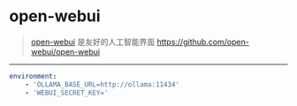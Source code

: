 # open-webui

> [open-webui](https://openwebui.com/) 是友好的人工智能界面
https://github.com/open-webui/open-webui


---

```yaml
environment:
    - 'OLLAMA_BASE_URL=http://ollama:11434'
    - 'WEBUI_SECRET_KEY='
```
